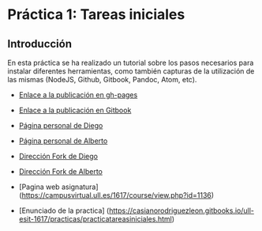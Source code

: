 # Práctica 1: Tareas iniciales

## Introducción
En esta práctica se ha realizado un tutorial sobre los pasos necesarios para instalar diferentes herramientas, como también capturas de la utilización de las mismas (NodeJS, Github, Gitbook, Pandoc, Atom, etc).

* [Enlace a la publicación en gh-pages](https://ull-esit-dsi-1617.github.io/tareas-iniciales-alberto-diego)
* [Enlace a la publicación en Gitbook](https://alu0100825510.gitbooks.io/tareas-iniciales-alberto-diego/)

* [Página personal de Diego](https://alu0100761252.github.io)
* [Página personal de Alberto](https://alu0100825510.github.io)

* [Dirección Fork de Diego](https://github.com/alu0100761252/tareas-iniciales-alberto-diego)
* [Dirección Fork de Alberto](https://github.com/alu0100825510/tareas-iniciales-alberto-diego)

* [Pagina web asignatura] (https://campusvirtual.ull.es/1617/course/view.php?id=1136)
* [Enunciado de la practica] (https://casianorodriguezleon.gitbooks.io/ull-esit-1617/practicas/practicatareasiniciales.html)


